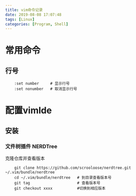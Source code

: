 ```yaml
---
title: vim命令记录
date: 2019-08-08 17:07:48
tags: [Linux]
categories: [Program, Shell]
---
```


# 常用命令

## 行号

```shell
    :set number     # 显示行号
    :set nonumber   # 取消显示行号
```

# 配置vimIde

## 安装

### 文件树插件 NERDTree

克隆仓库并查看版本

```shell
    git clone https://github.com/scrooloose/nerdtree.git ~/.vim/bundle/nerdtree
    cd ~/.vim/bundle/nerdtree   # 到目录查看版本号
    git tag                     # 查看版本号
    git checkout xxxx           #切换到相应版本
```
